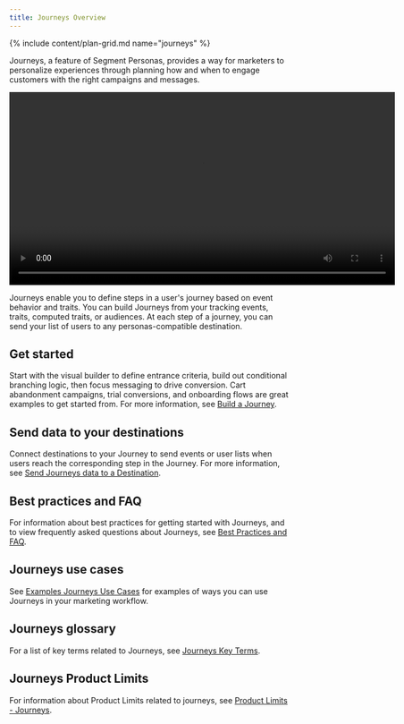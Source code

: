 ```yaml
---
title: Journeys Overview
---
```

{% include content/plan-grid.md name="journeys" %}


Journeys, a feature of Segment Personas, provides a way for marketers to personalize experiences through planning how and when to engage customers with the right campaigns and messages.

<video width="690px" controls autoplay>
  <source src="images/journeys-teaser.webm" type="video/webm">
  <source src="images/journeys-teaser.mp4" type="video/mp4">
</video>

Journeys enable you to define steps in a user's journey based on event behavior and traits. You can build Journeys from your tracking events, traits, computed traits, or audiences. At each step of a journey, you can send your list of users to any personas-compatible destination.

## Get started

Start with the visual builder to define entrance criteria, build out conditional branching logic, then focus messaging to drive conversion. Cart abandonment campaigns, trial conversions, and onboarding flows are great examples to get started from. For more information, see [Build a Journey](/docs/personas/journeys/build-journey).

## Send data to your destinations

Connect destinations to your Journey to send events or user lists when users reach the corresponding step in the Journey. For more information, see [Send Journeys data to a Destination](/docs/personas/journeys/send-data).

## Best practices and FAQ

For information about best practices for getting started with Journeys, and to view frequently asked questions about Journeys, see [Best Practices and FAQ](/docs/personas/journeys/faq-best-practices).

## Journeys use cases

See [Examples Journeys Use Cases](/docs/personas/journeys/use-cases/) for examples of ways you can use Journeys in your marketing workflow.

## Journeys glossary

For a list of key terms related to Journeys, see [Journeys Key Terms](/docs/personas/journeys/key-terms).

## Journeys Product Limits

For information about Product Limits related to journeys, see [Product Limits - Journeys](/docs/personas/product-limits#journeys).